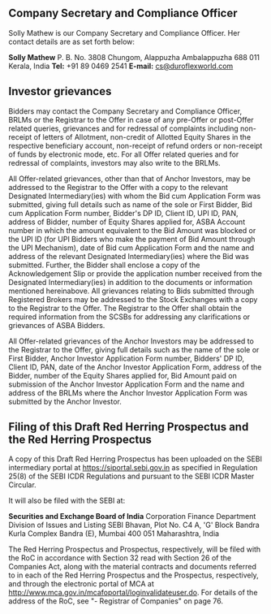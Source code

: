 ## Company Secretary and Compliance Officer

Solly Mathew is our Company Secretary and Compliance Officer. Her contact details are as set forth below:

**Solly Mathew**
P. B. No. 3808
Chungom, Alappuzha
Ambalappuzha 688 011
Kerala, India
**Tel:** +91 89 0469 2541
**E-mail:** cs@duroflexworld.com

## Investor grievances

Bidders may contact the Company Secretary and Compliance Officer, BRLMs or the Registrar to the Offer in case of any pre-Offer or post-Offer related queries, grievances and for redressal of complaints including non-receipt of letters of Allotment, non-credit of Allotted Equity Shares in the respective beneficiary account, non-receipt of refund orders or non-receipt of funds by electronic mode, etc. For all Offer related queries and for redressal of complaints, investors may also write to the BRLMs.

All Offer-related grievances, other than that of Anchor Investors, may be addressed to the Registrar to the Offer with a copy to the relevant Designated Intermediary(ies) with whom the Bid cum Application Form was submitted, giving full details such as name of the sole or First Bidder, Bid cum Application Form number, Bidder's DP ID, Client ID, UPI ID, PAN, address of Bidder, number of Equity Shares applied for, ASBA Account number in which the amount equivalent to the Bid Amount was blocked or the UPI ID (for UPI Bidders who make the payment of Bid Amount through the UPI Mechanism), date of Bid cum Application Form and the name and address of the relevant Designated Intermediary(ies) where the Bid was submitted. Further, the Bidder shall enclose a copy of the Acknowledgement Slip or provide the application number received from the Designated Intermediary(ies) in addition to the documents or information mentioned hereinabove. All grievances relating to Bids submitted through Registered Brokers may be addressed to the Stock Exchanges with a copy to the Registrar to the Offer. The Registrar to the Offer shall obtain the required information from the SCSBs for addressing any clarifications or grievances of ASBA Bidders.

All Offer-related grievances of the Anchor Investors may be addressed to the Registrar to the Offer, giving full details such as the name of the sole or First Bidder, Anchor Investor Application Form number, Bidders' DP ID, Client ID, PAN, date of the Anchor Investor Application Form, address of the Bidder, number of the Equity Shares applied for, Bid Amount paid on submission of the Anchor Investor Application Form and the name and address of the BRLMs where the Anchor Investor Application Form was submitted by the Anchor Investor.

## Filing of this Draft Red Herring Prospectus and the Red Herring Prospectus

A copy of this Draft Red Herring Prospectus has been uploaded on the SEBI intermediary portal at https://siportal.sebi.gov.in as specified in Regulation 25(8) of the SEBI ICDR Regulations and pursuant to the SEBI ICDR Master Circular.

It will also be filed with the SEBI at:

**Securities and Exchange Board of India**
Corporation Finance Department
Division of Issues and Listing
SEBI Bhavan, Plot No. C4 A, 'G' Block
Bandra Kurla Complex
Bandra (E), Mumbai 400 051
Maharashtra, India

The Red Herring Prospectus and Prospectus, respectively, will be filed with the RoC in accordance with Section 32 read with Section 26 of the Companies Act, along with the material contracts and documents referred to in each of the Red Herring Prospectus and the Prospectus, respectively, and through the electronic portal of MCA at http://www.mca.gov.in/mcafoportal/loginvalidateuser.do. For details of the address of the RoC, see "- Registrar of Companies" on page 76.
